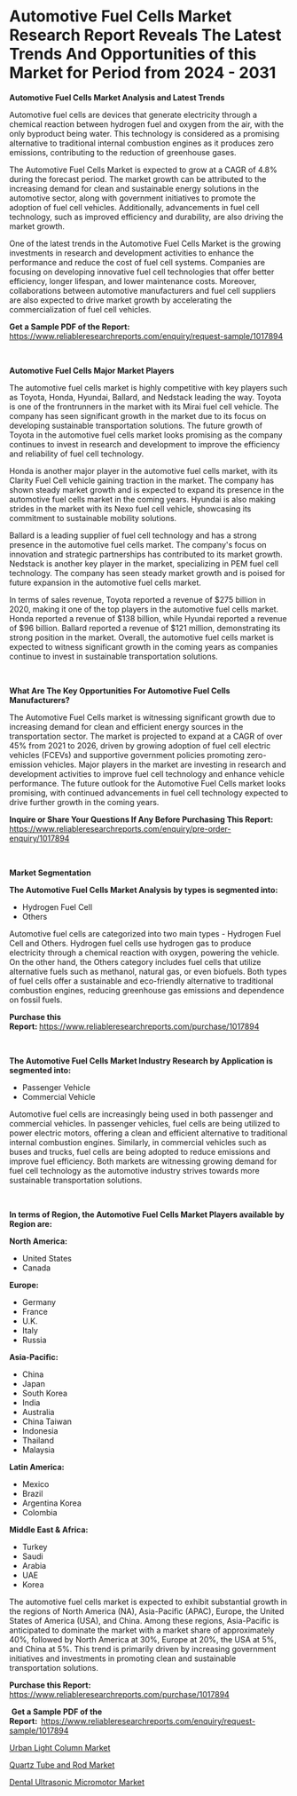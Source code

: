 <p><h1>Automotive Fuel Cells Market Research Report Reveals The Latest Trends And Opportunities of this Market for Period from 2024 - 2031</h1></p><p><strong>Automotive Fuel Cells Market Analysis and Latest Trends</strong></p>
<p><p>Automotive fuel cells are devices that generate electricity through a chemical reaction between hydrogen fuel and oxygen from the air, with the only byproduct being water. This technology is considered as a promising alternative to traditional internal combustion engines as it produces zero emissions, contributing to the reduction of greenhouse gases.</p><p>The Automotive Fuel Cells Market is expected to grow at a CAGR of 4.8% during the forecast period. The market growth can be attributed to the increasing demand for clean and sustainable energy solutions in the automotive sector, along with government initiatives to promote the adoption of fuel cell vehicles. Additionally, advancements in fuel cell technology, such as improved efficiency and durability, are also driving the market growth.</p><p>One of the latest trends in the Automotive Fuel Cells Market is the growing investments in research and development activities to enhance the performance and reduce the cost of fuel cell systems. Companies are focusing on developing innovative fuel cell technologies that offer better efficiency, longer lifespan, and lower maintenance costs. Moreover, collaborations between automotive manufacturers and fuel cell suppliers are also expected to drive market growth by accelerating the commercialization of fuel cell vehicles.</p></p>
<p><strong>Get a Sample PDF of the Report:&nbsp;</strong> <a href="https://www.reliableresearchreports.com/enquiry/request-sample/1017894">https://www.reliableresearchreports.com/enquiry/request-sample/1017894</a></p>
<p>&nbsp;</p>
<p><strong>Automotive Fuel Cells Major Market Players</strong></p>
<p><p>The automotive fuel cells market is highly competitive with key players such as Toyota, Honda, Hyundai, Ballard, and Nedstack leading the way. Toyota is one of the frontrunners in the market with its Mirai fuel cell vehicle. The company has seen significant growth in the market due to its focus on developing sustainable transportation solutions. The future growth of Toyota in the automotive fuel cells market looks promising as the company continues to invest in research and development to improve the efficiency and reliability of fuel cell technology.</p><p>Honda is another major player in the automotive fuel cells market, with its Clarity Fuel Cell vehicle gaining traction in the market. The company has shown steady market growth and is expected to expand its presence in the automotive fuel cells market in the coming years. Hyundai is also making strides in the market with its Nexo fuel cell vehicle, showcasing its commitment to sustainable mobility solutions.</p><p>Ballard is a leading supplier of fuel cell technology and has a strong presence in the automotive fuel cells market. The company's focus on innovation and strategic partnerships has contributed to its market growth. Nedstack is another key player in the market, specializing in PEM fuel cell technology. The company has seen steady market growth and is poised for future expansion in the automotive fuel cells market.</p><p>In terms of sales revenue, Toyota reported a revenue of $275 billion in 2020, making it one of the top players in the automotive fuel cells market. Honda reported a revenue of $138 billion, while Hyundai reported a revenue of $96 billion. Ballard reported a revenue of $121 million, demonstrating its strong position in the market. Overall, the automotive fuel cells market is expected to witness significant growth in the coming years as companies continue to invest in sustainable transportation solutions.</p></p>
<p>&nbsp;</p>
<p><strong>What Are The Key Opportunities For Automotive Fuel Cells Manufacturers?</strong></p>
<p><p>The Automotive Fuel Cells market is witnessing significant growth due to increasing demand for clean and efficient energy sources in the transportation sector. The market is projected to expand at a CAGR of over 45% from 2021 to 2026, driven by growing adoption of fuel cell electric vehicles (FCEVs) and supportive government policies promoting zero-emission vehicles. Major players in the market are investing in research and development activities to improve fuel cell technology and enhance vehicle performance. The future outlook for the Automotive Fuel Cells market looks promising, with continued advancements in fuel cell technology expected to drive further growth in the coming years.</p></p>
<p><strong>Inquire or Share Your Questions If Any Before Purchasing This Report:</strong> <a href="https://www.reliableresearchreports.com/enquiry/pre-order-enquiry/1017894">https://www.reliableresearchreports.com/enquiry/pre-order-enquiry/1017894</a></p>
<p>&nbsp;</p>
<p><strong>Market Segmentation</strong></p>
<p><strong>The Automotive Fuel Cells Market Analysis by types is segmented into:</strong></p>
<p><ul><li>Hydrogen Fuel Cell</li><li>Others</li></ul></p>
<p><p>Automotive fuel cells are categorized into two main types - Hydrogen Fuel Cell and Others. Hydrogen fuel cells use hydrogen gas to produce electricity through a chemical reaction with oxygen, powering the vehicle. On the other hand, the Others category includes fuel cells that utilize alternative fuels such as methanol, natural gas, or even biofuels. Both types of fuel cells offer a sustainable and eco-friendly alternative to traditional combustion engines, reducing greenhouse gas emissions and dependence on fossil fuels.</p></p>
<p><strong>Purchase this Report:&nbsp;</strong><a href="https://www.reliableresearchreports.com/purchase/1017894">https://www.reliableresearchreports.com/purchase/1017894</a></p>
<p>&nbsp;</p>
<p><strong>The Automotive Fuel Cells Market Industry Research by Application is segmented into:</strong></p>
<p><ul><li>Passenger Vehicle</li><li>Commercial Vehicle</li></ul></p>
<p><p>Automotive fuel cells are increasingly being used in both passenger and commercial vehicles. In passenger vehicles, fuel cells are being utilized to power electric motors, offering a clean and efficient alternative to traditional internal combustion engines. Similarly, in commercial vehicles such as buses and trucks, fuel cells are being adopted to reduce emissions and improve fuel efficiency. Both markets are witnessing growing demand for fuel cell technology as the automotive industry strives towards more sustainable transportation solutions.</p></p>
<p>&nbsp;</p>
<p><strong>In terms of Region, the Automotive Fuel Cells Market Players available by Region are:</strong></p>
<p>
    <p> <strong> North America: </strong>
        <ul>
            <li>United States</li>
            <li>Canada</li>
        </ul>
        </p> 
    <p> <strong> Europe: </strong>
        <ul>
            <li>Germany</li>
            <li>France</li>
            <li>U.K.</li>
            <li>Italy</li>
            <li>Russia</li>
        </ul>
        </p> 
    <p> <strong> Asia-Pacific: </strong>
        <ul>
            <li>China</li>
            <li>Japan</li>
            <li>South Korea</li>
            <li>India</li>
            <li>Australia</li>
            <li>China Taiwan</li>
            <li>Indonesia</li>
            <li>Thailand</li>
            <li>Malaysia</li>
        </ul>
        </p> 
    <p> <strong> Latin America: </strong>
        <ul>
            <li>Mexico</li>
            <li>Brazil</li>
            <li>Argentina Korea</li>
            <li>Colombia</li>
        </ul>
        </p> 
    <p> <strong> Middle East & Africa: </strong>
        <ul>
            <li>Turkey</li>
            <li>Saudi</li>
            <li>Arabia</li>
            <li>UAE</li>
            <li>Korea</li>
        </ul>
    </p>
    </p>
<p><p>The automotive fuel cells market is expected to exhibit substantial growth in the regions of North America (NA), Asia-Pacific (APAC), Europe, the United States of America (USA), and China. Among these regions, Asia-Pacific is anticipated to dominate the market with a market share of approximately 40%, followed by North America at 30%, Europe at 20%, the USA at 5%, and China at 5%. This trend is primarily driven by increasing government initiatives and investments in promoting clean and sustainable transportation solutions.</p></p>
<p><strong>Purchase this Report: </strong><a href="https://www.reliableresearchreports.com/purchase/1017894">https://www.reliableresearchreports.com/purchase/1017894</a></p>
<p>&nbsp;<strong>Get a Sample PDF of the Report:&nbsp;&nbsp;</strong><a href="https://www.reliableresearchreports.com/enquiry/request-sample/1017894">https://www.reliableresearchreports.com/enquiry/request-sample/1017894</a></p>
<p><strong></strong></p>
<p><p><a href="https://view.publitas.com/reportprime-1/urban-light-column-market-offer-valuable-insights-into-market-size-market-share-market-trends-and-projections-spanning-from-2023-to-2030/">Urban Light Column Market</a></p><p><a href="https://view.publitas.com/reportprime-1/quartz-tube-and-rod-market-size-share-trends-analysis-report-by-material-by-type-by-end-user-by-region-and-segment-forecasts-2023-2030/">Quartz Tube and Rod Market</a></p><p><a href="https://view.publitas.com/reportprime-1/dental-ultrasonic-micromotor-market-offer-valuable-insights-into-market-size-market-share-market-trends-and-projections-spanning-from-2023-to-2030/">Dental Ultrasonic Micromotor Market</a></p></p>